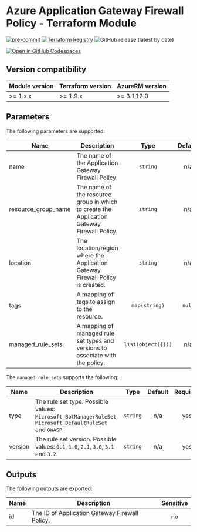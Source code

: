 # Azure Application Gateway Firewall Policy - Terraform Module

[![pre-commit](https://img.shields.io/badge/pre--commit-enabled-brightgreen?logo=pre-commit)](https://github.com/pre-commit/pre-commit)
[![Terraform Registry](https://img.shields.io/badge/terraform-registry-blueviolet.svg)](https://registry.terraform.io/modules/aztfm/application-gateway-firewall-policy/azurerm/)
![GitHub release (latest by date)](https://img.shields.io/github/v/release/aztfm/terraform-azurerm-terraform-azurerm-application-gateway-firewall-policy)

[![Open in GitHub Codespaces](https://github.com/codespaces/badge.svg)](https://codespaces.new/aztfm/terraform-azurerm-application-gateway-firewall-policy?quickstart=1)

## Version compatibility

| Module version | Terraform version | AzureRM version |
| -------------- | ----------------- | --------------- |
| >= 1.x.x       | >= 1.9.x          | >= 3.112.0      |

<!-- BEGIN_TF_DOCS -->
## Parameters

The following parameters are supported:

| Name | Description | Type | Default | Required |
| ---- | ----------- | :--: | :-----: | :------: |
|name|The name of the Application Gateway Firewall Policy.|`string`|n/a|yes|
|resource\_group\_name|The name of the resource group in which to create the Application Gateway Firewall Policy.|`string`|n/a|yes|
|location|The location/region where the Application Gateway Firewall Policy is created.|`string`|n/a|yes|
|tags|A mapping of tags to assign to the resource.|`map(string)`|`null`|no|
|managed\_rule\_sets|A mapping of managed rule set types and versions to associate with the policy.|`list(object({}))`|n/a|yes|

The `managed_rule_sets` supports the following:

| Name | Description | Type | Default | Required |
| ---- | ------------| :--: | :-----: | :------: |
|type|The rule set type. Possible values: `Microsoft_BotManagerRuleSet`, `Microsoft_DefaultRuleSet` and `OWASP`.|`string`|n/a|yes|
|version|The rule set version. Possible values: `0.1`, `1.0`, `2.1`, `3.0`, `3.1` and `3.2`.|`string`|n/a|yes|

## Outputs

The following outputs are exported:

| Name | Description | Sensitive |
| ---- | ------------| :-------: |
|id|The ID of Application Gateway Firewall Policy.|no|
<!-- END_TF_DOCS -->
